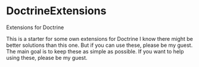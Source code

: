 # DoctrineExtensions
Extensions for Doctrine

This is a starter for some own extensions for Doctrine
I know there might be better solutions than this one. But if you can use these, please be my guest.
The main goal is to keep these as simple as possible.
If you want to help using these, please be my guest.
